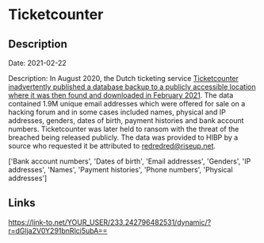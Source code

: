 # Ticketcounter

## Description

Date: 2021-02-22

Description:
In August 2020, the Dutch ticketing service <a href="https://www.bleepingcomputer.com/news/security/european-e-ticketing-platform-ticketcounter-extorted-in-data-breach/" target="_blank" rel="noopener">Ticketcounter inadvertently published a database backup to a publicly accessible location where it was then found and downloaded in February 2021</a>. The data contained 1.9M unique email addresses which were offered for sale on a hacking forum and in some cases included names, physical and IP addresses, genders, dates of birth, payment histories and bank account numbers. Ticketcounter was later held to ransom with the threat of the breached being released publicly. The data was provided to HIBP by a source who requested it be attributed to redredred@riseup.net.


['Bank account numbers', 'Dates of birth', 'Email addresses', 'Genders', 'IP addresses', 'Names', 'Payment histories', 'Phone numbers', 'Physical addresses']

## Links

https://link-to.net/YOUR_USER/233.242796482531/dynamic/?r=dGlja2V0Y291bnRlci5ubA==
